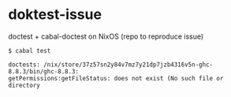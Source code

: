 # doktest-issue

doctest + cabal-doctest on NixOS (repo to reproduce issue)

```
$ cabal test
```

```
doctests: /nix/store/37z57sn2y84v7mz7y21dp7jzb4316v5n-ghc-8.8.3/bin/ghc-8.8.3:  
getPermissions:getFileStatus: does not exist (No such file or directory
```
